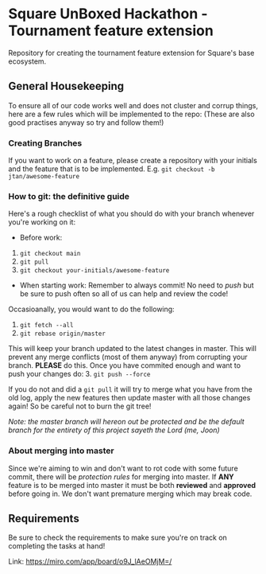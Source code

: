 <!-- Square UnhBoxed Hackathon - Tournament feature extension -->
# Square UnBoxed Hackathon - Tournament feature extension
Repository for creating the tournament feature extension for Square's base ecosystem.

<!-- General Housekeeping -->
## General Housekeeping
To ensure all of our code works well and does not cluster and corrup things, here are a few rules which will be implemented to the repo:
(These are also good practises anyway so try and follow them!)

### Creating Branches
If you want to work on a feature, please create a repository with your initials and the feature that is to be implemented.
E.g. `git checkout -b jtan/awesome-feature`

### How to git: the definitive guide
Here's  a rough checklist of what you should do with your branch whenever you're working on it:
- Before work:
1. `git checkout main`
2. `git pull`
3. `git checkout your-initials/awesome-feature`

- When starting work:
Remember to always commit! No need to *push*  but be sure to push often so all of us can help and review the code!

Occasioanally, you would want to do the following:
1. `git fetch --all`
2. `git rebase origin/master`

This will keep your branch updated to the latest changes in master. This will prevent any merge conflicts (most of them anyway) from corrupting your branch.
**PLEASE** do this.  Once you have commited enough and want to push your changes do:
3. `git push --force`

If you do not and did a `git pull` it will try to merge what you have from the old log, apply the new features then update master with all those changes again!
So be careful not to burn the git tree!

*Note: the master branch will hereon out be protected and be the default branch for the entirety of this project sayeth the Lord (me, Joon)*

### About merging into master
Since we're aiming to win and don't want to rot code with some future commit, there will be *protection rules* for merging into master.
If **ANY** feature is to be merged into master it must be both **reviewed** and **approved** before going in. We don't want premature merging which may break code.

<!-- Requirements -->
## Requirements
Be sure to check the requirements to make sure you're on track on completing the tasks at hand!

Link: https://miro.com/app/board/o9J_lAeOMjM=/

